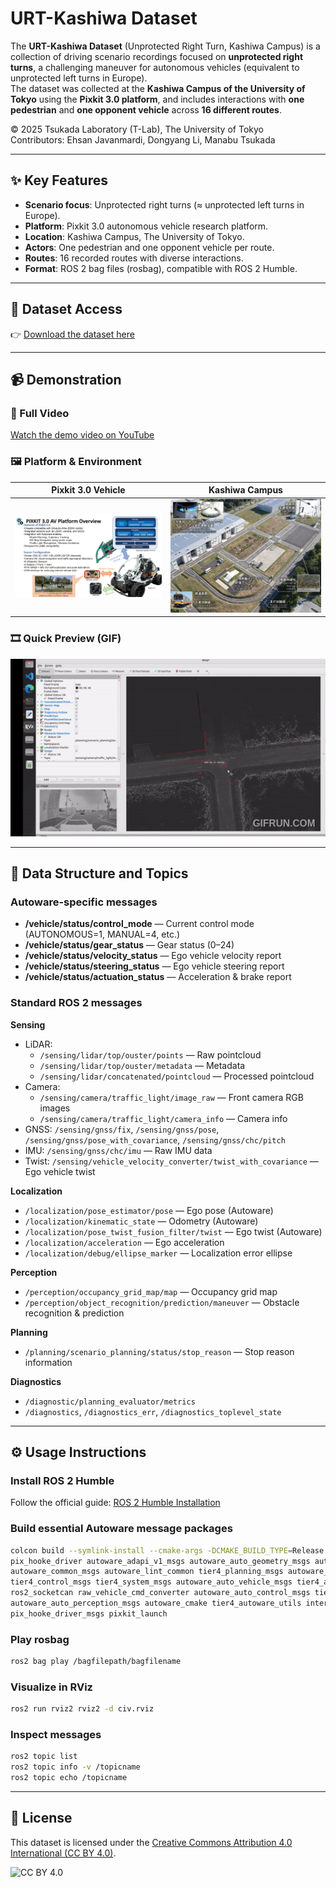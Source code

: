 # URT-Kashiwa Dataset

The **URT-Kashiwa Dataset** (Unprotected Right Turn, Kashiwa Campus) is a collection of driving scenario recordings focused on **unprotected right turns**, a challenging maneuver for autonomous vehicles (equivalent to unprotected left turns in Europe).  
The dataset was collected at the **Kashiwa Campus of the University of Tokyo** using the **Pixkit 3.0 platform**, and includes interactions with **one pedestrian** and **one opponent vehicle** across **16 different routes**.

© 2025 Tsukada Laboratory (T-Lab), The University of Tokyo  
Contributors: Ehsan Javanmardi, Dongyang Li, Manabu Tsukada  

---

## ✨ Key Features
- **Scenario focus**: Unprotected right turns (≈ unprotected left turns in Europe).  
- **Platform**: Pixkit 3.0 autonomous vehicle research platform.  
- **Location**: Kashiwa Campus, The University of Tokyo.  
- **Actors**: One pedestrian and one opponent vehicle per route.  
- **Routes**: 16 recorded routes with diverse interactions.  
- **Format**: ROS 2 bag files (rosbag), compatible with ROS 2 Humble.

---

## 📂 Dataset Access
👉 [Download the dataset here](https://drive.google.com/drive/folders/1HnDjHkm7w1klh856-SmEVJ6OELNnHj0L?usp=sharing)  

---

## 📹 Demonstration

### 🎥 Full Video
[Watch the demo video on YouTube](https://www.youtube.com/watch?v=1Q1ENXNBhKM)

### 🖼️ Platform & Environment
| Pixkit 3.0 Vehicle | Kashiwa Campus |
|--------------------|----------------|
| ![Pixkit Vehicle](images/pixkit.png) | ![Kashiwa Campus](images/kashiwa.jpg) |

### 🎞️ Quick Preview (GIF)
![Dataset Preview](images/demo.gif)

---

## 📑 Data Structure and Topics

### Autoware-specific messages
- **/vehicle/status/control_mode** — Current control mode (AUTONOMOUS=1, MANUAL=4, etc.)  
- **/vehicle/status/gear_status** — Gear status (0–24)  
- **/vehicle/status/velocity_status** — Ego vehicle velocity report  
- **/vehicle/status/steering_status** — Ego vehicle steering report  
- **/vehicle/status/actuation_status** — Acceleration & brake report  

### Standard ROS 2 messages
**Sensing**
- LiDAR:  
  - `/sensing/lidar/top/ouster/points` — Raw pointcloud  
  - `/sensing/lidar/top/ouster/metadata` — Metadata  
  - `/sensing/lidar/concatenated/pointcloud` — Processed pointcloud  
- Camera:  
  - `/sensing/camera/traffic_light/image_raw` — Front camera RGB images  
  - `/sensing/camera/traffic_light/camera_info` — Camera info  
- GNSS: `/sensing/gnss/fix`, `/sensing/gnss/pose`, `/sensing/gnss/pose_with_covariance`, `/sensing/gnss/chc/pitch`  
- IMU: `/sensing/gnss/chc/imu` — Raw IMU data  
- Twist: `/sensing/vehicle_velocity_converter/twist_with_covariance` — Ego vehicle twist  

**Localization**
- `/localization/pose_estimator/pose` — Ego pose (Autoware)  
- `/localization/kinematic_state` — Odometry (Autoware)  
- `/localization/pose_twist_fusion_filter/twist` — Ego twist (Autoware)  
- `/localization/acceleration` — Ego acceleration  
- `/localization/debug/ellipse_marker` — Localization error ellipse  

**Perception**
- `/perception/occupancy_grid_map/map` — Occupancy grid map  
- `/perception/object_recognition/prediction/maneuver` — Obstacle recognition & prediction  

**Planning**
- `/planning/scenario_planning/status/stop_reason` — Stop reason information  

**Diagnostics**
- `/diagnostic/planning_evaluator/metrics`  
- `/diagnostics`, `/diagnostics_err`, `/diagnostics_toplevel_state`  

---

## ⚙️ Usage Instructions

### Install ROS 2 Humble
Follow the official guide: [ROS 2 Humble Installation](https://docs.ros.org/en/humble/Installation/Ubuntu-Install-Debs.html)

### Build essential Autoware message packages
```bash
colcon build --symlink-install --cmake-args -DCMAKE_BUILD_TYPE=Release --packages-select \
pix_hooke_driver autoware_adapi_v1_msgs autoware_auto_geometry_msgs autoware_auto_mapping_msgs \
autoware_common_msgs autoware_lint_common tier4_planning_msgs autoware_auto_planning_msgs \
tier4_control_msgs tier4_system_msgs autoware_auto_vehicle_msgs tier4_api_msgs tier4_vehicle_msgs \
ros2_socketcan raw_vehicle_cmd_converter autoware_auto_control_msgs tier4_debug_msgs \
autoware_auto_perception_msgs autoware_cmake tier4_autoware_utils interpolation \
pix_hooke_driver_msgs pixkit_launch
```

### Play rosbag
```bash
ros2 bag play /bagfilepath/bagfilename
```

### Visualize in RViz
```bash
ros2 run rviz2 rviz2 -d civ.rviz
```

### Inspect messages
```bash
ros2 topic list
ros2 topic info -v /topicname
ros2 topic echo /topicname
```

---

## 📜 License
This dataset is licensed under the [Creative Commons Attribution 4.0 International (CC BY 4.0)](https://creativecommons.org/licenses/by/4.0/).  

![CC BY 4.0](https://licensebuttons.net/l/by/4.0/88x31.png)
